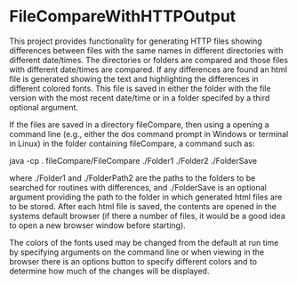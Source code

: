 # FileCompareWithHTTPOutput

This project provides functionality for generating HTTP files showing differences between files with the same names 
in different directories with different date/times.  The directories or folders are compared and those files with different
date/times are compared.  If any differences are found an html file is generated showing the text and highlighting the 
differences in different colored fonts.  This file is saved in either the folder with the file version with the most 
recent date/time or in a folder specifed by a third optional argument.

If the files are saved in a directory fileCompare, then using a opening a command line (e.g., either the dos command prompt
in Windows or terminal in Linux) in the folder containing fileCompare, a command such as:

   java -cp . fileCompare/FileCompare ./Folder1 ./Folder2 ./FolderSave
   
where ./Folder1 and ./FolderPath2 are the paths to the folders to be searched for routines with differences, and 
./FolderSave is an optional argument providing the path to the folder in which generated html files are to be stored.
After each html file is saved, the contents are opened in the systems default browser (if there a number of files,
it would be a good idea to open a new browser window before starting).

The colors of the fonts used may be changed from the default at run time by specifying arguments on the command line or 
when viewing in the browser there is an options button to specify different colors and to determine how much of the 
changes will be displayed.



